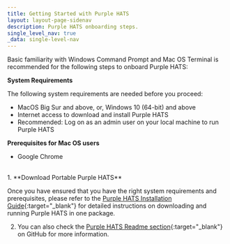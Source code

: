 ```yaml
---
title: Getting Started with Purple HATS
layout: layout-page-sidenav
description: Purple HATS onboarding steps.
single_level_nav: true
_data: single-level-nav
---
```


Basic familiarity with Windows Command Prompt and Mac OS Terminal is recommended for the following steps to onboard Purple HATS:

**System Requirements**

The following system requirements are needed before you proceed:
- MacOS Big Sur and above, or, Windows 10 (64-bit) and above
- Internet access to download and install Purple HATS
- Recommended: Log on as an admin user on your local machine to run Purple HATS

**Prerequisites for Mac OS users**

- Google Chrome
<br>
 1. **Download Portable Purple HATS**

Once you have ensured that you have the right system requirements and prerequisites, please refer to the [Purple HATS Installation Guide](https://go.gov.sg/purple-hats-install-guide){:target="_blank"} for detailed instructions on downloading and running Purple HATS in one package.

2. You can also check the [Purple HATS Readme section](https://github.com/GovTechSG/purple-hats/blob/master/README.md){:target="_blank"} on GitHub for more information.
